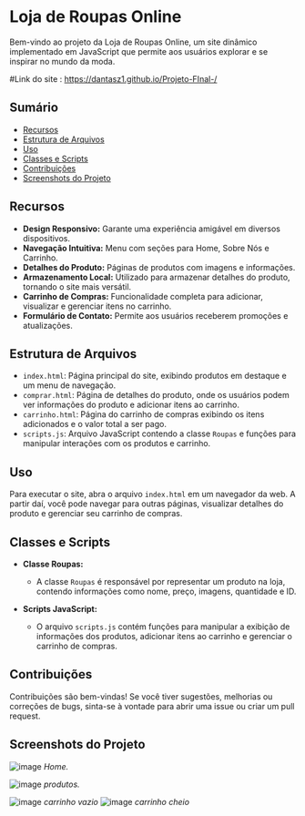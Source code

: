 # Loja de Roupas Online

Bem-vindo ao projeto da Loja de Roupas Online, um site dinâmico implementado em JavaScript que permite aos usuários explorar e se inspirar no mundo da moda.


#Link do site : https://dantasz1.github.io/Projeto-FInal-/

## Sumário

- [Recursos](#recursos)
- [Estrutura de Arquivos](#estrutura-de-arquivos)
- [Uso](#uso)
- [Classes e Scripts](#classes-e-scripts)
- [Contribuições](#contribuições)
- [Screenshots do Projeto](#screenshots-do-projeto)

## Recursos

- **Design Responsivo:** Garante uma experiência amigável em diversos dispositivos.
- **Navegação Intuitiva:** Menu com seções para Home, Sobre Nós e Carrinho.
- **Detalhes do Produto:** Páginas de produtos com imagens e informações.
- **Armazenamento Local:** Utilizado para armazenar detalhes do produto, tornando o site mais versátil.
- **Carrinho de Compras:** Funcionalidade completa para adicionar, visualizar e gerenciar itens no carrinho.
- **Formulário de Contato:** Permite aos usuários receberem promoções e atualizações.

## Estrutura de Arquivos

- `index.html`: Página principal do site, exibindo produtos em destaque e um menu de navegação.
- `comprar.html`: Página de detalhes do produto, onde os usuários podem ver informações do produto e adicionar itens ao carrinho.
- `carrinho.html`: Página do carrinho de compras exibindo os itens adicionados e o valor total a ser pago.
- `scripts.js`: Arquivo JavaScript contendo a classe `Roupas` e funções para manipular interações com os produtos e carrinho.

## Uso

Para executar o site, abra o arquivo `index.html` em um navegador da web. A partir daí, você pode navegar para outras páginas, visualizar detalhes do produto e gerenciar seu carrinho de compras.

## Classes e Scripts

- **Classe Roupas:**
  - A classe `Roupas` é responsável por representar um produto na loja, contendo informações como nome, preço, imagens, quantidade e ID.

- **Scripts JavaScript:**
  - O arquivo `scripts.js` contém funções para manipular a exibição de informações dos produtos, adicionar itens ao carrinho e gerenciar o carrinho de compras.

## Contribuições

Contribuições são bem-vindas! Se você tiver sugestões, melhorias ou correções de bugs, sinta-se à vontade para abrir uma issue ou criar um pull request.

## Screenshots do Projeto

![image](https://github.com/dantasz1/Projeto-FInal-/assets/134528492/ceac7e95-c58a-448f-b2c5-302ee87ee1f7)
*Home.*

![image](https://github.com/dantasz1/Projeto-FInal-/assets/134528492/2062e6ef-13e1-4a0f-9eaf-5b49d9e3a949)
*produtos.*

![image](https://github.com/dantasz1/Projeto-FInal-/assets/134528492/ece199ee-7978-48ea-b0a9-050850ab388f)
*carrinho vazio*
![image](https://github.com/dantasz1/Projeto-FInal-/assets/134528492/15b242bd-179b-45b2-8de8-e4f89f7c3084)
*carrinho cheio*

